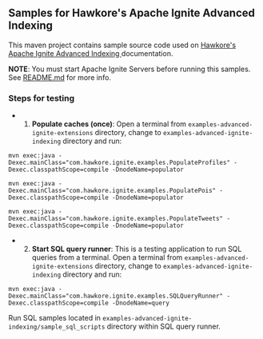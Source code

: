 ## Samples for Hawkore's Apache Ignite Advanced Indexing

This maven project contains sample source code used on [Hawkore's Apache Ignite Advanced Indexing
](https://docs.hawkore.com/apache-ignite-advanced-indexing) documentation.

**NOTE**: You must start Apache Ignite Servers before running this samples. See [README.md](../ignite-server-node-test/README.md) for more info.

### Steps for testing

- 1. **Populate caches (once)**: Open a terminal from `examples-advanced-ignite-extensions` directory, change to `examples-advanced-ignite-indexing` directory and run:
```
mvn exec:java -Dexec.mainClass="com.hawkore.ignite.examples.PopulateProfiles" -Dexec.classpathScope=compile -DnodeName=populator

mvn exec:java -Dexec.mainClass="com.hawkore.ignite.examples.PopulatePois" -Dexec.classpathScope=compile -DnodeName=populator

mvn exec:java -Dexec.mainClass="com.hawkore.ignite.examples.PopulateTweets" -Dexec.classpathScope=compile -DnodeName=populator
```

- 2. **Start SQL query runner**: This is a testing application to run SQL queries from a terminal. Open a terminal from `examples-advanced-ignite-extensions` directory, change to `examples-advanced-ignite-indexing` directory and run:
```
mvn exec:java -Dexec.mainClass="com.hawkore.ignite.examples.SQLQueryRunner" -Dexec.classpathScope=compile -DnodeName=query
```

Run SQL samples located in `examples-advanced-ignite-indexing/sample_sql_scripts` directory within SQL query runner.